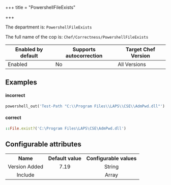 +++
title = "PowershellFileExists"

+++

<!-- This content is automatically generated. See https://github.com/chef/chef-web-docs/blob/main/generated/README.md -->

The department is: `PowershellFileExists`

The full name of the cop is: `Chef/Correctness/PowershellFileExists`

| Enabled by default | Supports autocorrection | Target Chef Version |
| --- | --- | --- |
| Enabled | No | All Versions |

## Examples


#### incorrect

```ruby
powershell_out('Test-Path "C:\\Program Files\\LAPS\\CSE\\AdmPwd.dll"').stdout.strip == 'True'
```

#### correct

```ruby
::File.exist?('C:\Program Files\LAPS\CSE\AdmPwd.dll')
```

## Configurable attributes

<table>
<tbody><tr>
<th>Name</th>
<th>Default value</th>
<th>Configurable values</th>
</tr>
<tr>
<td style="text-align:center">Version Added</td>
<td style="text-align:center">7.19</td>
<td style="text-align:center">String</td>
</tr>
<tr><td style="text-align:center">Include</td>
<td style="text-align:center"><ul>
</ul>
</td>
<td style="text-align:center">Array</td>
</tr></tbody></table>
